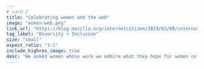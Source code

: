 ```yaml
---
# card 2
title: "Celebrating women and the web"
image: "women-web.png"
link_url: "https://blog.mozilla.org/internetcitizen/2019/03/08/international-womens-day-2019/?utm_source=www.mozilla.org&utm_medium=referral&utm_campaign=homepage&utm_content=card"
tag_label: "Diversity + Inclusion"
size: "small"
aspect_ratio: "1-1"
include_highres_image: true
desc: "We asked women whose work we admire what they hope for women on the web. Here’s what they had to say."
---
```

